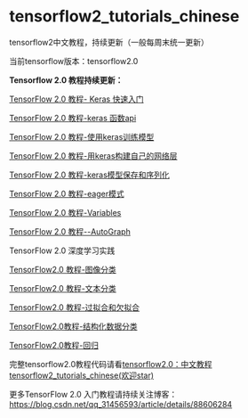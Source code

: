 # tensorflow2_tutorials_chinese

tensorflow2中文教程，持续更新（一般每周末统一更新）

当前tensorflow版本：tensorflow2.0



**Tensorflow 2.0 教程持续更新：**

[TensorFlow 2.0 教程- Keras 快速入门](https://blog.csdn.net/qq_31456593/article/details/88377117)

[TensorFlow 2.0 教程-keras 函数api](https://blog.csdn.net/qq_31456593/article/details/88377194)

[TensorFlow 2.0 教程-使用keras训练模型](https://blog.csdn.net/qq_31456593/article/details/88377208)

[TensorFlow 2.0 教程-用keras构建自己的网络层](https://blog.csdn.net/qq_31456593/article/details/88605387)

[TensorFlow 2.0 教程-keras模型保存和序列化](https://blog.csdn.net/qq_31456593/article/details/88605422)

[TensorFlow 2.0 教程-eager模式](https://blog.csdn.net/qq_31456593/article/details/88605510)

[TensorFlow 2.0 教程-Variables](https://blog.csdn.net/qq_31456593/article/details/88605548)

[TensorFlow 2.0 教程--AutoGraph](https://blog.csdn.net/qq_31456593/article/details/88605625)

TensorFlow 2.0 深度学习实践

[TensorFlow2.0 教程-图像分类](https://blog.csdn.net/qq_31456593/article/details/88605746)

[TensorFlow2.0 教程-文本分类](https://blog.csdn.net/qq_31456593/article/details/88412064)

[TensorFlow2.0 教程-过拟合和欠拟合](https://blog.csdn.net/qq_31456593/article/details/88605896)

[TensorFlow2.0教程-结构化数据分类](https://blog.csdn.net/qq_31456593/article/details/88777343)

[TensorFlow2.0教程-回归](https://blog.csdn.net/qq_31456593/article/details/88778647)

完整tensorflow2.0教程代码请看[tensorflow2.0：中文教程tensorflow2_tutorials_chinese(欢迎star)](https://github.com/czy36mengfei/tensorflow2_tutorials_chinese)

更多TensorFlow 2.0 入门教程请持续关注博客：https://blog.csdn.net/qq_31456593/article/details/88606284
